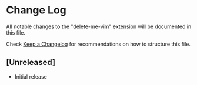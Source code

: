 # Change Log

All notable changes to the "delete-me-vim" extension will be documented in this file.

Check [Keep a Changelog](http://keepachangelog.com/) for recommendations on how to structure this file.

## [Unreleased]

- Initial release